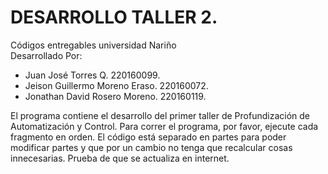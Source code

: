 # DESARROLLO TALLER 2.                       
Códigos entregables universidad Nariño    
Desarrollado Por:                         
* Juan José Torres Q. 220160099.            
* Jeison Guillermo Moreno Eraso. 220160072.  
* Jonathan David Rosero Moreno. 220160119.

El programa contiene el desarrollo del primer taller de Profundización de Automatización y Control.
Para correr el programa, por favor, ejecute cada fragmento en orden. El código está separado en partes para poder modificar partes y que por un cambio no tenga que recalcular cosas innecesarias.
Prueba de que se actualiza en internet.